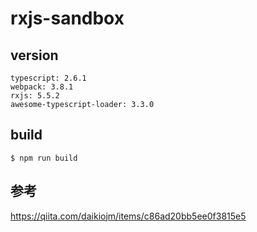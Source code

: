 # rxjs-sandbox

## version
```
typescript: 2.6.1
webpack: 3.8.1
rxjs: 5.5.2
awesome-typescript-loader: 3.3.0
```

## build
`$ npm run build`

## 参考
https://qiita.com/daikiojm/items/c86ad20bb5ee0f3815e5
